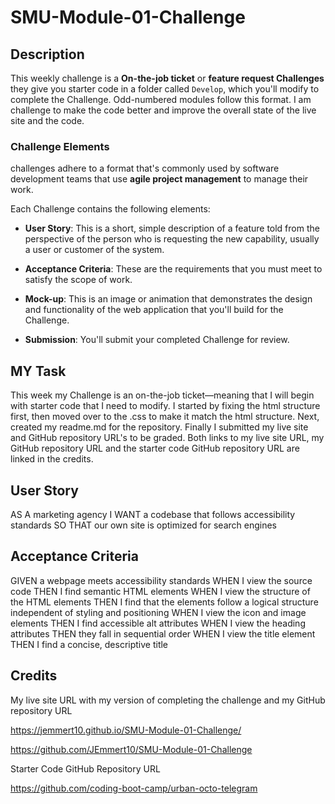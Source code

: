 # SMU-Module-01-Challenge

## Description

This weekly challenge is a **On-the-job ticket** or **feature request Challenges** they give you starter code in a folder called `Develop`, which you'll modify to complete the Challenge. Odd-numbered modules follow this format. I am challenge to make the code better and improve the overall state of the live site and the code. 
 

### Challenge Elements

challenges adhere to a format that's commonly used by software development teams that use **agile project management** to manage their work.

Each Challenge contains the following elements:

* **User Story**: This is a short, simple description of a feature told from the perspective of the person who is requesting the new capability, usually a user or customer of the system.
* **Acceptance Criteria**: These are the requirements that you must meet to satisfy the scope of work.
* **Mock-up**: This is an image or animation that demonstrates the design and functionality of the web application that you'll build for the Challenge.

* **Submission**: You'll submit your completed Challenge for review.

## MY Task
This week my Challenge is an on-the-job ticket&mdash;meaning that I will begin with starter code that I need to modify. I started by fixing the html structure first, then moved over to the .css to make it match the html structure. Next, created my readme.md for the repository. Finally I submitted my live site and GitHub repository URL's to be graded. Both links to my live site URL, my GitHub repository URL and the starter code GitHub repository URL are linked in the credits.

## User Story

AS A marketing agency
I WANT a codebase that follows accessibility standards
SO THAT our own site is optimized for search engines

## Acceptance Criteria

GIVEN a webpage meets accessibility standards
WHEN I view the source code
THEN I find semantic HTML elements
WHEN I view the structure of the HTML elements
THEN I find that the elements follow a logical structure independent of styling and positioning
WHEN I view the icon and image elements
THEN I find accessible alt attributes
WHEN I view the heading attributes
THEN they fall in sequential order
WHEN I view the title element
THEN I find a concise, descriptive title

## Credits

My live site URL with my version of completing the challenge and my GitHub repository URL 

https://jemmert10.github.io/SMU-Module-01-Challenge/

https://github.com/JEmmert10/SMU-Module-01-Challenge

Starter Code GitHub Repository URL

https://github.com/coding-boot-camp/urban-octo-telegram